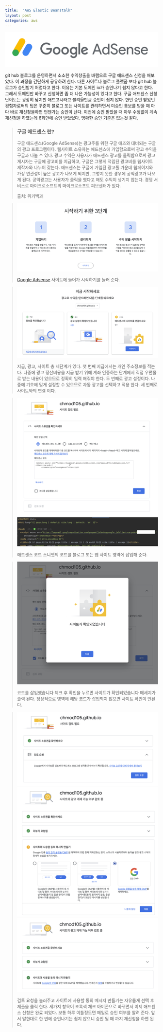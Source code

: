 ```yaml
---
title:  "AWS Elastic Beanstalk"
layout: post
categories: aws
---
```

![](../image/google_adsense/google_adsense.png)


git hub 블로그를 운영하면서 소소한 수익창출을 바램으로 구글 애드센스 신청을 해보았다. 이 과정을 간단하게 공유하려 한다.
다른 사이트나 블로그 플랫폼 보다 git hub 블로그가 승인받기 어렵다고 한다. 이유는 기본 도메인 io가 승인나기 쉽지 않다고 한다.
그래서 도메인만 바꾸고 신청하면 좀 더 나은 가능성이 있다고 한다. 구글 애드센스 신청 난이도는 굉장히 낮지만 애드고시라고 불리울만큼 승인이 쉽지 않다.
한번 승인 받았던 경험자로써의 팁은 꾸준히 블로그 또는 사이트를 관리하면서 미승인 통보를 받을 때 마다 바로 재신청을하면 언젠가는 승인이 난다.
이전에 승인 받았을 때 아무 수정없이 계속 재신청을 하였는데 6회만에 승인 받았었다. 명확한 승인 기준은 없는것 같다.
> ### 구글 애드센스 란?
> 구글 애드센스(Google AdSense)는 광고주를 위한 구글 애즈와 대비되는 구글의 광고 프로그램이다. 웹사이트 소유자는 애드센스에 가입함으로써 광고 수익을 구글과 나눌 수 있다. 광고 수익은 사용자가 애드센스 광고를 클릭함으로써 광고 게시자는 구글에 광고비를 지급하고, 구글은 그렇게 적립된 광고비를 웹사이트 제작자와 나누어 갖는다. 애드센스는 구글에 가입된 광고풀 가운데 웹페이지와 가장 연관성이 높은 광고가 나오게 되지만, 그렇지 못한 경우에 공익광고가 나오게 된다. 공익광고는 사용자가 클릭을 했다고 해도 수익이 생기지 않는다.
> 경쟁 서비스로 마이크로소프트의 마이크로소프트 퍼브센터가 있다.
> 
> 출처: 위키백과

> ![](../image/google_adsense/1.png)
> 
> [Google Adsense] 사이트에 들어가 시작하기를 눌러 준다.

> ![](../image/google_adsense/2.png)
> 
> 지급, 광고, 사이트 총 세단계가 있다.
> 첫 번째 지급에서는 개인 주소정보를 적는다. 나중에 광고 정산비용을 지급 받기 위해 계좌 인증하는 단계에서 직접 우편물로 받는 내용이 있으므로 정확히 입력 해줘야 한다.
> 두 번째로 광고 설정이다. 나중에 기호에 맞게 설정할 수 있으므로 자동 광고를 선택하고 적용 한다.
> 세 번째로 사이트와의 연결 이다.

> ![](../image/google_adsense/3.png)
> ![](../image/google_adsense/4.png)
> 
> 애드센스 코드 스니펫의 코드를 블로그 또는 웹 사이트 <head> 영역에 삽입해 준다.

> ![](../image/google_adsense/5.png)
> 
> 코드를 삽입했습니다 체크 후 확인을 누르면 사이트가 확인되었습니다 메세지가 출력 된다. 정상적으로 <head>영역에 해당 코드가 삽입되지 않으면 사이트 확인이 안된다.

> ![](../image/google_adsense/6.png)
> ![](../image/google_adsense/7.png)
> ![](../image/google_adsense/8.png)
> 
> 검토 요청을 눌러주고 사이트에 사용할 동의 메시지 만들기는 자유롭게 선택 후 제출을 클릭 한다.
> 세가지 항목이 초록색 체크 아이콘으로 바뀌면서 이제 애드센스 신청은 완료 되었다. 보통 하루 이틀정도면 메일로 승인 여부를 알려 준다.
> 앞서 말한대로 한 번에 승인나기는 쉽지 않으니 승인 될 때 까지 재신청을 하면 된다.


[Google Adsense]: https://adsense.google.com/intl/ko_kr/start/
